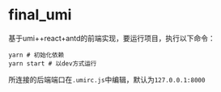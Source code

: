 # final_umi

基于umi++react+antd的前端实现，要运行项目，执行以下命令：
```
yarn # 初始化依赖 
yarn start # 以dev方式运行
```
所连接的后端端口在`.umirc.js`中编辑，默认为`127.0.0.1:8000`
